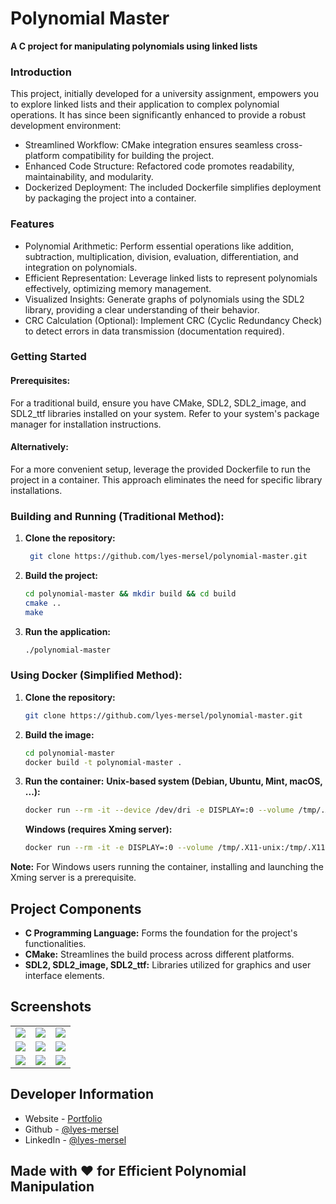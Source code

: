 # Polynomial Master

**A C project for manipulating polynomials using linked lists**

### Introduction
This project, initially developed for a university assignment, empowers you to explore linked lists and their application to complex polynomial operations. It has since been significantly enhanced to provide a robust development environment:
- Streamlined Workflow: CMake integration ensures seamless cross-platform compatibility for building the project.
- Enhanced Code Structure: Refactored code promotes readability, maintainability, and modularity.
- Dockerized Deployment: The included Dockerfile simplifies deployment by packaging the project into a container.


### Features
- Polynomial Arithmetic: Perform essential operations like addition, subtraction, multiplication, division, evaluation, differentiation, and integration on polynomials.
- Efficient Representation: Leverage linked lists to represent polynomials effectively, optimizing memory management.
- Visualized Insights: Generate graphs of polynomials using the SDL2 library, providing a clear understanding of their behavior.
- CRC Calculation (Optional): Implement CRC (Cyclic Redundancy Check) to detect errors in data transmission (documentation required).


### Getting Started
#### Prerequisites:
For a traditional build, ensure you have CMake, SDL2, SDL2_image, and SDL2_ttf libraries installed on your system. Refer to your system's package manager for installation instructions.

#### Alternatively:
For a more convenient setup, leverage the provided Dockerfile to run the project in a container. This approach eliminates the need for specific library installations.

### Building and Running (Traditional Method):
1. **Clone the repository:**
   ```bash
    git clone https://github.com/lyes-mersel/polynomial-master.git
    ```
2. **Build the project:**
    ```bash
    cd polynomial-master && mkdir build && cd build
    cmake ..
    make
    ```
3. **Run the application:**
    ```bash
    ./polynomial-master
    ```

### Using Docker (Simplified Method):
1. **Clone the repository:**
    ```bash
    git clone https://github.com/lyes-mersel/polynomial-master.git
    ```
2. **Build the image:**
    ```bash
    cd polynomial-master
    docker build -t polynomial-master .
    ```
3. **Run the container:**
    **Unix-based system (Debian, Ubuntu, Mint, macOS, ...):**
    ```bash
    docker run --rm -it --device /dev/dri -e DISPLAY=:0 --volume /tmp/.X11-unix:/tmp/.X11-unix polynomial-master
    ```
    **Windows (requires Xming server):**
    ```bash
    docker run --rm -it -e DISPLAY=:0 --volume /tmp/.X11-unix:/tmp/.X11-unix polynomial-master
    ```
**Note:**
For Windows users running the container, installing and launching the Xming server is a prerequisite.


## Project Components
- **C Programming Language:** Forms the foundation for the project's functionalities.
- **CMake:** Streamlines the build process across different platforms.
- **SDL2, SDL2_image, SDL2_ttf:** Libraries utilized for graphics and user interface elements.


## Screenshots
|  |  |  |
| -------| ------- | ------- |
| ![](./screenshots/1.png) | ![](./screenshots/2.png) | ![](./screenshots/3.png) |
| ![](./screenshots/4.png) | ![](./screenshots/5.png) | ![](./screenshots/6.png) |
| ![](./screenshots/7.png) | ![](./screenshots/8.png) | ![](./screenshots/9.png) |


## Developer Information
- Website - [Portfolio](https://lyes-mersel.netlify.app)
- Github - [@lyes-mersel](https://github.com/lyes-mersel)
- LinkedIn - [@lyes-mersel](https://www.linkedin.com/in/lyes-mersel/)


## Made with ❤️ for Efficient Polynomial Manipulation
